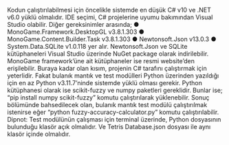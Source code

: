 Kodun çalıştırılabilmesi için öncelikle sistemde en düşük C# v10 ve .NET v6.0 yüklü
olmalıdır. IDE seçimi, C# projelerine uyumu bakımından Visual Studio olabilir.
Diğer gereksinimler arasında;
● MonoGame.Framework.DesktopGL v3.8.1.303
● MonoGame.Content.Builder.Task v3.8.1.303
● Newtonsoft.Json v13.0.3
● System.Data.SQLite v1.0.118
yer alır. Newtonsoft.Json ve SQLite kütüphaneleri Visual Studio üzerinde NuGet
package olarak indirilebilir. MonoGame framework’üne ait kütüphaneler ise resmi
website’den erişilebilir.
Buraya kadar olan kısım, projenin C# tarafını çalıştırmak için yeterlidir. Fakat bulanık
mantık ve test modülleri Python üzerinden yazıldığı için en az Python v3.11.7’ninde
sistemde yüklü olması gerekir.
Python kütüphanesi olarak ise scikit-fuzzy ve numpy paketleri gereklidir. Bunlar ise;
“pip install numpy scikit-fuzzy” komutu çalıştırılarak yüklenebilir.
Sonuç bölümünde bahsedilecek olan, bulanık mantık test modülü çalıştırılmak
istenirse eğer “python fuzzy-accuracy-calculator.py” komutu çalıştırılabilir.
Dipnot: Test modülünün çalışması için terminal üzerinde, Python dosyasının
bulunduğu klasör açık olmalıdır. Ve Tetris Database.json dosyası ile aynı klasör
içinde olmalıdır.
